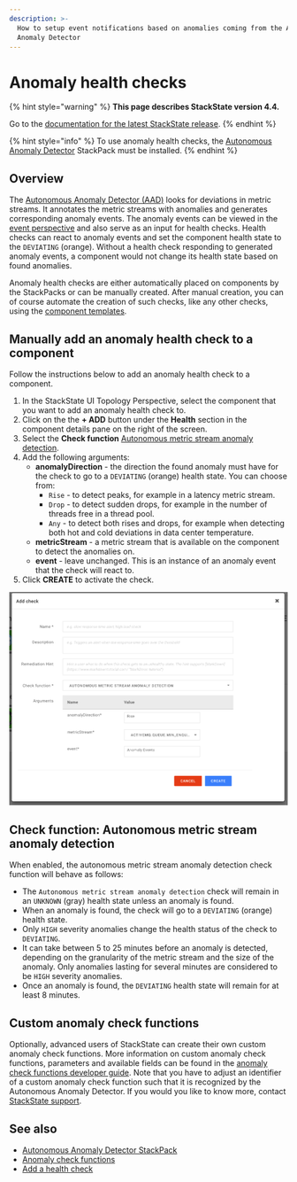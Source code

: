 ```yaml
---
description: >-
  How to setup event notifications based on anomalies coming from the Autonomous
  Anomaly Detector
---
```


# Anomaly health checks

{% hint style="warning" %}
**This page describes StackState version 4.4.**

Go to the [documentation for the latest StackState release](https://docs.stackstate.com/).
{% endhint %}

{% hint style="info" %}
To use anomaly health checks, the [Autonomous Anomaly Detector](../../stackpacks/add-ons/aad.md) StackPack must be installed.
{% endhint %}

## Overview

The [Autonomous Anomaly Detector \(AAD\)](../../stackpacks/add-ons/aad.md) looks for deviations in metric streams. It annotates the metric streams with anomalies and generates corresponding anomaly events. The anomaly events can be viewed in the [event perspective](../stackstate-ui/perspectives/events_perspective.md) and also serve as an input for health checks. Health checks can react to anomaly events and set the component health state to the `DEVIATING` \(orange\). Without a health check responding to generated anomaly events, a component would not change its health state based on found anomalies.

Anomaly health checks are either automatically placed on components by the StackPacks or can be manually created. After manual creation, you can of course automate the creation of such checks, like any other checks, using the [component templates](../../configure/telemetry/telemetry_synchronized_topology.md).

## Manually add an anomaly health check to a component

Follow the instructions below to add an anomaly health check to a component.

1. In the StackState UI Topology Perspective, select the component that you want to add an anomaly health check to.
2. Click on the the **+ ADD** button under the **Health** section in the component details pane on the right of the screen. 
3. Select the **Check function** [Autonomous metric stream anomaly detection](anomaly-health-checks.md#check-function-autonomous-metric-stream-anomaly-detection).
4. Add the following arguments:
   * **anomalyDirection** - the direction the found anomaly must have for the check to go to a `DEVIATING` \(orange\) health state. You can choose from:
     * `Rise` - to detect peaks, for example in a latency metric stream.
     * `Drop` - to detect sudden drops, for example in the number of threads free in a thread pool.
     * `Any` - to detect both rises and drops, for example when detecting both hot and cold deviations in data center temperature.
   * **metricStream** - a metric stream that is available on the component to detect the anomalies on.
   * **event** - leave unchanged. This is an instance of an anomaly event that the check will react to. 
5. Click **CREATE** to activate the check. 

![Add an autonomous metric stream anomaly detection check](../../.gitbook/assets/v44_autonomous_metric_stream_anomaly_detection_check.png)

## Check function: Autonomous metric stream anomaly detection

When enabled, the autonomous metric stream anomaly detection check function will behave as follows:

* The `Autonomous metric stream anomaly detection` check will remain in an `UNKNOWN` \(gray\) health state unless an anomaly is found. 
* When an anomaly is found, the check will go to a `DEVIATING` \(orange\) health state. 
* Only `HIGH` severity anomalies change the health status of the check to `DEVIATING`.
* It can take between 5 to 25 minutes before an anomaly is detected, depending on the granularity of the metric stream and the size of the anomaly. Only anomalies lasting for several minutes are considered to be `HIGH` severity anomalies. 
* Once an anomaly is found, the `DEVIATING` health state will remain for at least 8 minutes. 

## Custom anomaly check functions

Optionally, advanced users of StackState can create their own custom anomaly check functions. More information on custom anomaly check functions, parameters and available fields can be found in the [anomaly check functions developer guide](../../develop/developer-guides/custom-functions/check-functions.md#anomaly-check-functions). Note that you have to adjust an identifier of a custom anomaly check function such that it is recognized by the Autonomous Anomaly Detector. If you would you like to know more, contact [StackState support](https://support.stackstate.com).

## See also

* [Autonomous Anomaly Detector StackPack](../../stackpacks/add-ons/aad.md)
* [Anomaly check functions](../../develop/developer-guides/custom-functions/check-functions.md#anomaly-check-functions)
* [Add a health check](add-a-health-check.md)

